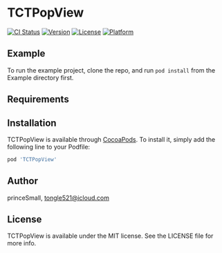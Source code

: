 # TCTPopView

[![CI Status](https://img.shields.io/travis/princeSmall/TCTPopView.svg?style=flat)](https://travis-ci.org/princeSmall/TCTPopView)
[![Version](https://img.shields.io/cocoapods/v/TCTPopView.svg?style=flat)](https://cocoapods.org/pods/TCTPopView/Assets/v.png)
[![License](https://img.shields.io/cocoapods/l/TCTPopView.svg?style=flat)](https://cocoapods.org/pods/TCTPopView)
[![Platform](https://img.shields.io/cocoapods/p/TCTPopView.svg?style=flat)](https://cocoapods.org/pods/TCTPopView)
## Example

To run the example project, clone the repo, and run `pod install` from the Example directory first.

## Requirements

## Installation

TCTPopView is available through [CocoaPods](https://cocoapods.org). To install
it, simply add the following line to your Podfile:

```ruby
pod 'TCTPopView'
```

## Author

princeSmall, tongle521@icloud.com

## License

TCTPopView is available under the MIT license. See the LICENSE file for more info.
